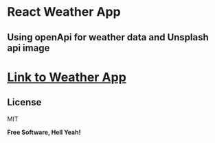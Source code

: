 # React Weather App

## Using openApi for weather data and Unsplash api image

# [Link to Weather App ](react-weather-app-screen.netlify.app)

## License

MIT

**Free Software, Hell Yeah!**
